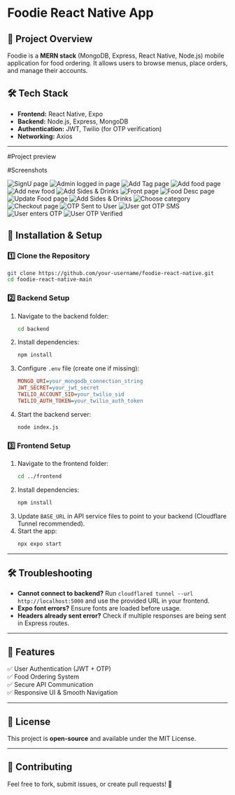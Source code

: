 # Foodie React Native App

## 📌 Project Overview
Foodie is a **MERN stack** (MongoDB, Express, React Native, Node.js) mobile application for food ordering. It allows users to browse menus, place orders, and manage their accounts.

## 🛠 Tech Stack
- **Frontend:** React Native, Expo
- **Backend:** Node.js, Express, MongoDB
- **Authentication:** JWT, Twilio (for OTP verification)
- **Networking:** Axios

---

#Project preview

#Screenshots


![SignU page](https://github.com/user-attachments/assets/6824d543-eff9-48ad-9a6c-f53e089eeca3)
![Admin logged in page](https://github.com/user-attachments/assets/4e468e98-e135-4eca-93a9-bb7e4e3698ce)
![Add Tag page](https://github.com/user-attachments/assets/f75c6b59-db08-4d69-8505-ce1711a0568e)
![Add food page](https://github.com/user-attachments/assets/ad6ea992-748a-4a00-96aa-76eff58d724d)
![Add new food](https://github.com/user-attachments/assets/51fd0bac-d357-4e74-a26d-ab977b3c5679)
![Add Sides & Drinks](https://github.com/user-attachments/assets/4f57c252-9b85-4e23-8dd0-78150c2cc415)
![Front page](https://github.com/user-attachments/assets/1be2d4d9-5e69-4b00-9fb3-353661bbfdb1)
![Food Desc page](https://github.com/user-attachments/assets/4d0593f6-14ad-4683-8e7e-1ec269d147fa)
![Update Food page](https://github.com/user-attachments/assets/6d199fb4-ccce-47e6-9396-3bd1dea8f034)
![Add Sides & Drinks](https://github.com/user-attachments/assets/b3e39f26-79bf-46f9-b0c6-2cb52b498d39)
![Choose category](https://github.com/user-attachments/assets/a0c06656-f506-42e8-b328-06163cde7f68)
![Checkout page](https://github.com/user-attachments/assets/ce95088e-94b0-48b3-a417-9db51a6aded7)
![OTP Sent to User](https://github.com/user-attachments/assets/f3361a27-8939-4a0b-83f8-64cce0013f29)
![User got OTP SMS](https://github.com/user-attachments/assets/fa356fb3-d501-469c-b99d-dba1e7ca70b4)
![User enters OTP](https://github.com/user-attachments/assets/a6bfbdd9-cff9-4e0e-8e05-8c4e2f8a1fa7)
![User OTP Verified](https://github.com/user-attachments/assets/da201964-579e-4eae-8577-f4ca19359f70)







## 🚀 Installation & Setup
### **1️⃣ Clone the Repository**
```sh
git clone https://github.com/your-username/foodie-react-native.git
cd foodie-react-native-main
```

### **2️⃣ Backend Setup**
1. Navigate to the backend folder:
   ```sh
   cd backend
   ```
2. Install dependencies:
   ```sh
   npm install
   ```
3. Configure `.env` file (create one if missing):
   ```ini
   MONGO_URI=your_mongodb_connection_string
   JWT_SECRET=your_jwt_secret
   TWILIO_ACCOUNT_SID=your_twilio_sid
   TWILIO_AUTH_TOKEN=your_twilio_auth_token
   ```
4. Start the backend server:
   ```sh
   node index.js
   ```

### **3️⃣ Frontend Setup**
1. Navigate to the frontend folder:
   ```sh
   cd ../frontend
   ```
2. Install dependencies:
   ```sh
   npm install
   ```
3. Update `BASE_URL` in API service files to point to your backend (Cloudflare Tunnel recommended).
4. Start the app:
   ```sh
   npx expo start
   ```

---

## 🛠 Troubleshooting
- **Cannot connect to backend?** Run `cloudflared tunnel --url http://localhost:5000` and use the provided URL in your frontend.
- **Expo font errors?** Ensure fonts are loaded before usage.
- **Headers already sent error?** Check if multiple responses are being sent in Express routes.

---

## 📌 Features
✅ User Authentication (JWT + OTP)  
✅ Food Ordering System  
✅ Secure API Communication  
✅ Responsive UI & Smooth Navigation  

---

## 📜 License
This project is **open-source** and available under the MIT License.

---

## 🤝 Contributing
Feel free to fork, submit issues, or create pull requests! 🎉

